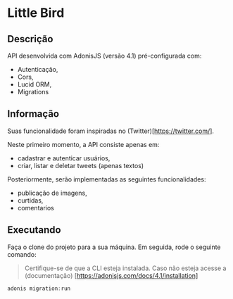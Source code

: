 # Little Bird

## Descrição

API desenvolvida com AdonisJS (versão 4.1) pré-configurada com:

- Autenticação,
- Cors,
- Lucid ORM,
- Migrations

## Informação

Suas funcionalidade foram inspiradas no (Twitter)[https://twitter.com/].

Neste primeiro momento, a API consiste apenas em: 

- cadastrar e autenticar usuários,
- criar, listar e deletar tweets (apenas textos)

Posteriormente, serão implementadas as seguintes funcionalidades:

- publicação de imagens,
- curtidas,
- comentarios

## Executando

Faça o clone do projeto para a sua máquina.
Em seguida, rode o seguinte comando:

> Certifique-se de que a CLI esteja instalada. Caso não esteja acesse a (documentação)
[https://adonisjs.com/docs/4.1/installation]

```js
adonis migration:run
```
